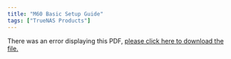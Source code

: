 ```yaml
---
title: "M60 Basic Setup Guide"
tags: ["TrueNAS Products"]
---
```


<object data="https://www.truenas.com/docs/files/M60BSG3.0.pdf" type="application/pdf" width="95%" height="1000">
  There was an error displaying this PDF, <a href="https://www.truenas.com/docs/files/M60BSG3.0.pdf">please click here to download the file.</a>
</object>